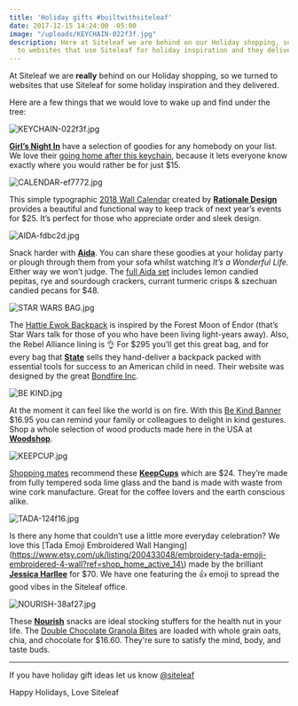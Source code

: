 ```yaml
---
title: 'Holiday gifts #builtwithsiteleaf'
date: 2017-12-15 14:24:00 -05:00
image: "/uploads/KEYCHAIN-022f3f.jpg"
description: Here at Siteleaf we are behind on our Holiday shopping, so we turned
  to websites that use Siteleaf for holiday inspiration and they delivered.
---
```


At Siteleaf we are **really** behind on our Holiday shopping, so we turned to websites that use Siteleaf for some holiday inspiration and they delivered. 

Here are a few things that we would love to wake up and find under the tree:

![KEYCHAIN-022f3f.jpg](/uploads/KEYCHAIN-022f3f.jpg)

[**Girl’s Night In**](https://shop.girlsnightin.co) have a selection of goodies for any homebody on your list. We love their [going home after this keychain](https://shop.girlsnightin.co/collections/apparel/products/keychain), because it lets everyone know exactly where you would rather be for just $15. 

![CALENDAR-ef7772.jpg](/uploads/CALENDAR-ef7772.jpg)

This simple typographic [2018 Wall Calendar](https://rationale-design.com/shop/sans-wall-calendar/) created by [**Rationale Design**](https://rationale-design.com/) provides a beautiful and functional way to keep track of next year’s events for $25. It’s perfect for those who appreciate order and sleek design.

![AIDA-fdbc2d.jpg](/uploads/AIDA-fdbc2d.jpg)

Snack harder with [**Aida**](https://www.aidaeats.com). You can share these goodies at your holiday party or plough through them from your sofa whilst watching *It’s a Wonderful Life*. Either way we won’t judge. The [full Aida set](https://www.aidaeats.com/products/the-full-set) includes lemon candied pepitas, rye and sourdough crackers, currant turmeric crisps & szechuan candied pecans for $48. 

![STAR WARS BAG.jpg](/uploads/STAR%20WARS%20BAG.jpg)

The [Hattie Ewok Backpack](https://www.statebags.com/products/hattie-ewok) is inspired by the Forest Moon of Endor (that’s Star Wars talk for those of you who have been living light-years away). Also, the Rebel Alliance lining is 👌 For $295 you’ll get this great bag, and for every bag that [**State**](https://www.statebags.com) sells they hand-deliver a backpack packed with essential tools for success to an American child in need. Their website was designed by the great [Bondfire Inc](http://bondfireinc.com/work/state-bags-e-commerce-design-development/). 

![BE KIND.jpg](/uploads/BE%20KIND.jpg)

At the moment it can feel like the world is on fire. With this [Be Kind Banner](https://www.etsy.com/listing/540974808/be-kind-banner-wood-banner-wood-sign) $16.95 you can remind your family or colleagues to delight in kind gestures. Shop a whole selection of wood products made here in the USA at [**Woodshop**](http://www.woodshopusa.com). 

![KEEPCUP.jpg](/uploads/KEEPCUP.jpg)

[Shopping mates](https://shoppingmates.siroop.ch/blog/nachhaltige-weihnachtsgeschenke/) recommend these [**KeepCups**](http://us.keepcup.com/keepcup-series/tasting-notes-brew-cork-series/fika.html) which are $24. They’re made from fully tempered soda lime glass and the band is made with waste from wine cork manufacture. Great for the coffee lovers and the earth conscious alike. 

![TADA-124f16.jpg](/uploads/TADA-124f16.jpg)

Is there any home that couldn’t use a little more everyday celebration? We love this [Tada Emoji Embroidered Wall Hanging](https://www.etsy.com/uk/listing/200433048/embroidery-tada-emoji-embroidered-4-wall?ref=shop_home_active_14\) made by the brilliant [**Jessica Harllee**](http://jessicaharllee.com) for $70. We have one featuring the 👍 emoji to spread the good vibes in the Siteleaf office. 

![NOURISH-38af27.jpg](/uploads/NOURISH-38af27.jpg)

These [**Nourish**](https://nourishsnacks.com) snacks are ideal stocking stuffers for the health nut in your life. The [Double Chocolate Granola Bites](https://nourishsnacks.com/snacks/double-chocolate/) are loaded with whole grain oats, chia, and chocolate for $16.60. They're sure to satisfy the mind, body, and taste buds. 

***

If you have holiday gift ideas let us know [@siteleaf](https://twitter.com/siteleaf)

Happy Holidays, 
Love Siteleaf